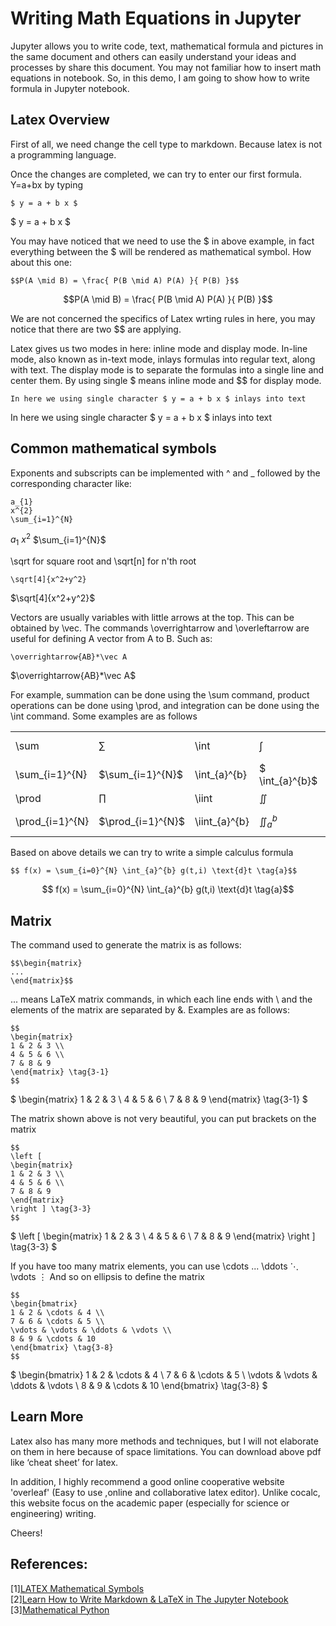 # Writing Math Equations in Jupyter

Jupyter allows you to write code, text, mathematical formula and pictures in the same document and others can easily understand your ideas and processes by share this document. You may not familiar how to insert math equations in notebook. So, in this demo, I am going to show how to write formula in Jupyter notebook.

## Latex Overview
First of all, we need change the cell type to markdown. Because latex is not a programming language.

Once the changes are completed, we can try to enter our first formula. Y=a+bx by typing
```
$ y = a + b x $
```
$ y = a + b x $

You may have noticed that we need to use the \$ in above example, in fact everything between the \$ will be rendered as mathematical symbol.
How about this one: 

```
$$P(A \mid B) = \frac{ P(B \mid A) P(A) }{ P(B) }$$
```
$$P(A \mid B) = \frac{ P(B \mid A) P(A) }{ P(B) }$$

We are not concerned the specifics of Latex wrting rules in here, you may notice that there are two $$ are applying.

Latex gives us two modes in here: inline mode and display mode. In-line mode, also known as in-text mode, inlays formulas into regular text, along with text. The display mode is to separate the formulas into a single line and center them. By using single \$ means inline mode and $$ for display mode.

```
In here we using single character $ y = a + b x $ inlays into text
```
In here we using single character $ y = a + b x $ inlays into text

## Common mathematical symbols
Exponents and subscripts can be implemented with ^ and _ followed by the corresponding character like:

```
a_{1}
x^{2}
\sum_{i=1}^{N}
```
$a_{1}$ $x^{2}$ $\sum_{i=1}^{N}$

\sqrt for square root and  \sqrt[n] for n'th root
```
\sqrt[4]{x^2+y^2}
```
$\sqrt[4]{x^2+y^2}$

Vectors are usually variables with little arrows at the top. This can be obtained by  \vec. The commands \overrightarrow and \overleftarrow are useful for defining A vector from A to B. Such as:

```
\overrightarrow{AB}*\vec A
```
$\overrightarrow{AB}*\vec A$

For example, summation can be done using the \sum command, product operations can be done using \prod, and integration can be done using the \int command. Some examples are as follows

|        |       |       |        |       |       | 
|  ----  | ----  | ----  |  ----  | ----  | ----  |
| \sum   | $\sum$ | \int | $\int$   | \bigcup|$ \bigcup$ |
|  \sum_{i=1}^{N} |  $\sum_{i=1}^{N}$ | \int_{a}^{b} | $ \int_{a}^{b}$  | \bigcap | $\bigcap$ |
| \prod   | $\prod$ | \iint | $\iint$   | x_{3} | $x_{3}$ |
| \prod_{i=1}^{N}  | $\prod_{i=1}^{N}$ | \iint_{a}^{b} |$\iint_{a}^{b}$   | \lim_{x\to 0} | $\lim_{x\to 0}$  |



Based on above details we can try to write a simple calculus formula

```
$$ f(x) = \sum_{i=0}^{N} \int_{a}^{b} g(t,i) \text{d}t \tag{a}$$
```
$$ f(x) = \sum_{i=0}^{N} \int_{a}^{b} g(t,i) \text{d}t \tag{a}$$

## Matrix

The command used to generate the matrix is as follows:
```
$$\begin{matrix}
...
\end{matrix}$$
```

... means LaTeX matrix commands, in which each line ends with \ and the elements of the matrix are separated by &. Examples are as follows:

```
$$
\begin{matrix}
1 & 2 & 3 \\
4 & 5 & 6 \\
7 & 8 & 9
\end{matrix} \tag{3-1}
$$
```
$
\begin{matrix}
1 & 2 & 3 \\
4 & 5 & 6 \\
7 & 8 & 9
\end{matrix} \tag{3-1}
$

The matrix shown above is not very beautiful, you can put brackets on the matrix

```
$$
\left [
\begin{matrix}
1 & 2 & 3 \\
4 & 5 & 6 \\
7 & 8 & 9
\end{matrix}
\right ] \tag{3-3}
$$
```
$
\left [
\begin{matrix}
1 & 2 & 3 \\
4 & 5 & 6 \\
7 & 8 & 9
\end{matrix}
\right ] \tag{3-3}
$

If you have too many matrix elements, you can use  \cdots ... \ddots ⋱ \vdots ⋮ And so on ellipsis to define the matrix

```
$$
\begin{bmatrix}
1 & 2 & \cdots & 4 \\
7 & 6 & \cdots & 5 \\
\vdots & \vdots & \ddots & \vdots \\
8 & 9 & \cdots & 10
\end{bmatrix} \tag{3-8}
$$
```
$
\begin{bmatrix}
1 & 2 & \cdots & 4 \\
7 & 6 & \cdots & 5 \\
\vdots & \vdots & \ddots & \vdots \\
8 & 9 & \cdots & 10
\end{bmatrix} \tag{3-8}
$

## Learn More

Latex also has many more methods and techniques, but I will not elaborate on them in here because of space limitations. You can download above pdf like ‘cheat sheet’ for latex.

In addition, I highly recommend a good online cooperative website 'overleaf' (Easy to use ,online and collaborative latex editor).  Unlike cocalc, this website focus on the academic paper (especially for science or engineering) writing. 

Cheers!


## References:
[1][LATEX Mathematical Symbols](https://www.caam.rice.edu/~heinken/latex/symbols.pdf) <br>
[2][Learn How to Write Markdown & LaTeX in The Jupyter Notebook](https://towardsdatascience.com/write-markdown-latex-in-the-jupyter-notebook-10985edb91fd) <br>
[3][Mathematical Python](https://www.math.ubc.ca/~pwalls/math-python/jupyter/latex/)




